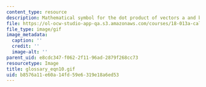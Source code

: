 ```yaml
---
content_type: resource
description: Mathematical symbol for the dot product of vectors a and b.
file: https://ol-ocw-studio-app-qa.s3.amazonaws.com/courses/18-013a-calculus-with-applications-spring-2005/b8576a11e60a14fd59e6319e18a6ed53_glossary_eqn10.gif
file_type: image/gif
image_metadata:
  caption: ''
  credit: ''
  image-alt: ''
parent_uid: e8cdc347-f062-2f11-96ad-2879f268cc73
resourcetype: Image
title: glossary_eqn10.gif
uid: b8576a11-e60a-14fd-59e6-319e18a6ed53
---
```

